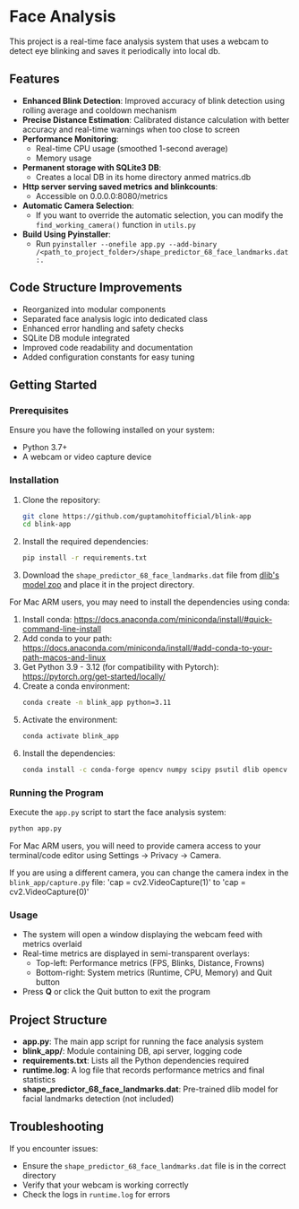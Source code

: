 # Face Analysis

This project is a real-time face analysis system that uses a webcam to detect eye blinking and saves it periodically into local db.

## Features
- **Enhanced Blink Detection**: Improved accuracy of blink detection using rolling average and cooldown mechanism
- **Precise Distance Estimation**: Calibrated distance calculation with better accuracy and real-time warnings when too close to screen
- **Performance Monitoring**: 
  - Real-time CPU usage (smoothed 1-second average)
  - Memory usage
- **Permanent storage with SQLite3 DB**:
  - Creates a local DB in its home directory anmed matrics.db
- **Http server serving saved metrics and blinkcounts**:
  - Accessible on 0.0.0.0:8080/metrics
- **Automatic Camera Selection**:
  - If you want to override the automatic selection, you can modify the `find_working_camera()` function in `utils.py`
- **Build Using Pyinstaller**:
  - Run `pyinstaller --onefile app.py --add-binary /<path_to_project_folder>/shape_predictor_68_face_landmarks.dat:.`

## Code Structure Improvements
- Reorganized into modular components
- Separated face analysis logic into dedicated class
- Enhanced error handling and safety checks
- SQLite DB module integrated
- Improved code readability and documentation
- Added configuration constants for easy tuning

## Getting Started

### Prerequisites
Ensure you have the following installed on your system:
- Python 3.7+
- A webcam or video capture device

### Installation
1. Clone the repository:
   ```bash
   git clone https://github.com/guptamohitofficial/blink-app
   cd blink-app
   ```

2. Install the required dependencies:
   ```bash
   pip install -r requirements.txt
   ```

3. Download the `shape_predictor_68_face_landmarks.dat` file from [dlib's model zoo](http://dlib.net/files/shape_predictor_68_face_landmarks.dat.bz2) and place it in the project directory.

For Mac ARM users, you may need to install the dependencies using conda:
1. Install conda: https://docs.anaconda.com/miniconda/install/#quick-command-line-install 
2. Add conda to your path: https://docs.anaconda.com/miniconda/install/#add-conda-to-your-path-macos-and-linux
3. Get Python 3.9 - 3.12 (for compatibility with Pytorch): https://pytorch.org/get-started/locally/
4. Create a conda environment:
   ```bash
   conda create -n blink_app python=3.11
   ```
5. Activate the environment:
   ```bash
   conda activate blink_app
   ```
6. Install the dependencies:
   ```bash
   conda install -c conda-forge opencv numpy scipy psutil dlib opencv Flask pyinstaller
   ```

### Running the Program
Execute the `app.py` script to start the face analysis system:
```bash
python app.py
```
For Mac ARM users, you will need to provide camera access to your terminal/code editor using Settings -> Privacy -> Camera.

If you are using a different camera, you can change the camera index in the `blink_app/capture.py` file:
   'cap = cv2.VideoCapture(1)' to 'cap = cv2.VideoCapture(0)'

### Usage
- The system will open a window displaying the webcam feed with metrics overlaid
- Real-time metrics are displayed in semi-transparent overlays:
  - Top-left: Performance metrics (FPS, Blinks, Distance, Frowns)
  - Bottom-right: System metrics (Runtime, CPU, Memory) and Quit button
- Press **Q** or click the Quit button to exit the program

## Project Structure
- **app.py**: The main app script for running the face analysis system
- **blink_app/**: Module containing DB, api server, logging code
- **requirements.txt**: Lists all the Python dependencies required
- **runtime.log**: A log file that records performance metrics and final statistics
- **shape_predictor_68_face_landmarks.dat**: Pre-trained dlib model for facial landmarks detection (not included)

## Troubleshooting
If you encounter issues:
- Ensure the `shape_predictor_68_face_landmarks.dat` file is in the correct directory
- Verify that your webcam is working correctly
- Check the logs in `runtime.log` for errors
